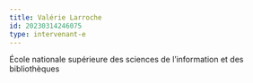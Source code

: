 ```yaml
---
title: Valérie Larroche
id: 20230314246075
type: intervenant-e
---
```


École nationale supérieure des sciences de l’information et des bibliothèques